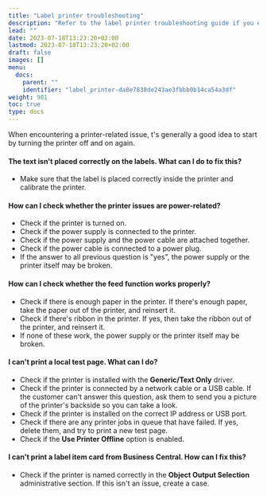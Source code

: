 ```yaml
---
title: "Label printer troubleshooting"
description: "Refer to the label printer troubleshooting guide if you encounter related issues."
lead: ""
date: 2023-07-18T13:23:20+02:00
lastmod: 2023-07-18T13:23:20+02:00
draft: false
images: []
menu:
  docs:
    parent: ""
    identifier: "label_printer-da8e7838de243ae3fbbb0b14ca54a3df"
weight: 901
toc: true
type: docs
---
```


When encountering a printer-related issue, t's generally a good idea to start by turning the printer off and on again.

#### The text isn't placed correctly on the labels. What can I do to fix this?

- Make sure that the label is placed correctly inside the printer and calibrate the printer.

#### How can I check whether the printer issues are power-related?

- Check if the printer is turned on.
- Check if the power supply is connected to the printer.
- Check if the power supply and the power cable are attached together.
- Check if the power cable is connected to a power plug.
- If the answer to all previous question is "yes", the power supply or the printer itself may be broken.

#### How can I check whether the feed function works properly?

- Check if there is enough paper in the printer. If there's enough paper, take the paper out of the printer, and reinsert it. 
- Check if there's ribbon in the printer. If yes, then take the ribbon out of the printer, and reinsert it. 
- If none of these work, the power supply or the printer itself may be broken. 

#### I can't print a local test page. What can I do?

- Check if the printer is installed with the **Generic/Text Only** driver.
- Check if the printer is connected by a network cable or a USB cable. If the customer can't answer this question, ask them to send you a picture of the printer's backside so you can take a look.
- Check if the printer is installed on the correct IP address or USB port.
- Check if there are any printer jobs in queue that have failed. If yes, delete them, and try to print a new test page.
- Check if the **Use Printer Offline** option is enabled.

#### I can't print a label item card from Business Central. How can I fix this?

- Check if the printer is named correctly in the **Object Output Selection** administrative section. If this isn't an issue, create a case. 

